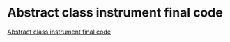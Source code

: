 # Abstract class instrument final code
[Abstract class instrument final code](https://aiwithcloud.com/2022/09/19/abstract_class_instrument_final_code/)